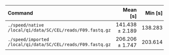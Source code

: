 | Command | Mean [s] | Min [s] | Max [s] | Relative |
|:---|---:|---:|---:|---:|
| `./speed/native /local/qi/data/SC/CEL/reads/F09.fastq.gz` | 141.438 ± 2.189 | 138.283 | 145.046 | 1.00 |
| `./speed/imported /local/qi/data/SC/CEL/reads/F09.fastq.gz` | 206.206 ± 1.747 | 203.614 | 208.992 | 1.46 ± 0.03 |
